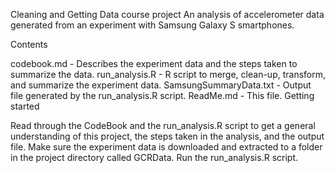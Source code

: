 Cleaning and Getting Data course project
An analysis of accelerometer data generated from an experiment with Samsung Galaxy S smartphones.

Contents

codebook.md - Describes the experiment data and the steps taken to summarize the data.
run_analysis.R - R script to merge, clean-up, transform, and summarize the experiment data.
SamsungSummaryData.txt - Output file generated by the run_analysis.R script.
ReadMe.md - This file.
Getting started

Read through the CodeBook and the run_analysis.R script to get a general understanding of this project, the steps taken in the analysis, and the output file.
Make sure the experiment data is downloaded and extracted to a folder in the project directory called GCRData.
Run the run_analysis.R script.